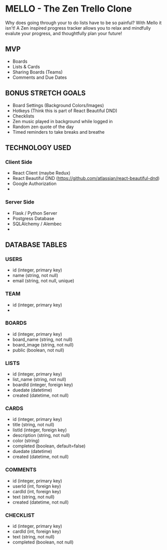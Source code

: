 # MELLO - The Zen Trello Clone
Why does going through your to do lists have to be so painful?  With Mello it isn't!
A Zen inspired progress tracker allows you to relax and mindfully evalute your progress, and thoughtfully plan your future!  

## MVP
- Boards
- Lists & Cards
- Sharing Boards (Teams)
- Comments and Due Dates

## BONUS STRETCH GOALS
- Board Settings (Background Colors/Images)
- Hotkeys (Think this is part of React Beautiful DND)
- Checklists
- Zen music played in background while logged in
- Random zen quote of the day
- Timed reminders to take breaks and breathe

## TECHNOLOGY USED
### Client Side
- React Client (maybe Redux)
- React Beautiful DND (https://github.com/atlassian/react-beautiful-dnd)
- Google Authorization
- 
### Server Side
- Flask / Python Server
- Postgress Database
- SQLAlchemy / Alembec
- 

## DATABASE TABLES
### USERS
- id (integer, primary key)
- name (string, not null)
- email (string, not null, unique)
### TEAM
- id (integer, primary key)
- 
### BOARDS
- id (integer, primary key)
- board_name (string, not null)
- board_image (string, not null)
- public (boolean, not null)

### LISTS
- id (integer, primary key)
- list_name (string, not null)
- boardId (integer, foreign key)
- duedate (datetime)
- created (datetime, not null)

### CARDS
- id (integer, primary key)
- title (string, not null)
- listId (integer, foreign key)
- description (string, not null)
- color (string)
- completed (boolean, default=false)
- duedate (datetime)
- created (datetime, not null)

### COMMENTS
- id (integer, primary key)
- userId (int, foreign key)
- cardId (int, foreign key)
- text (string, not null)
- created (datetime, not null)
### CHECKLIST
- id (integer, primary key)
- cardId (int, foreign key)
- text (string, not null)
- completed (boolean, not null)

